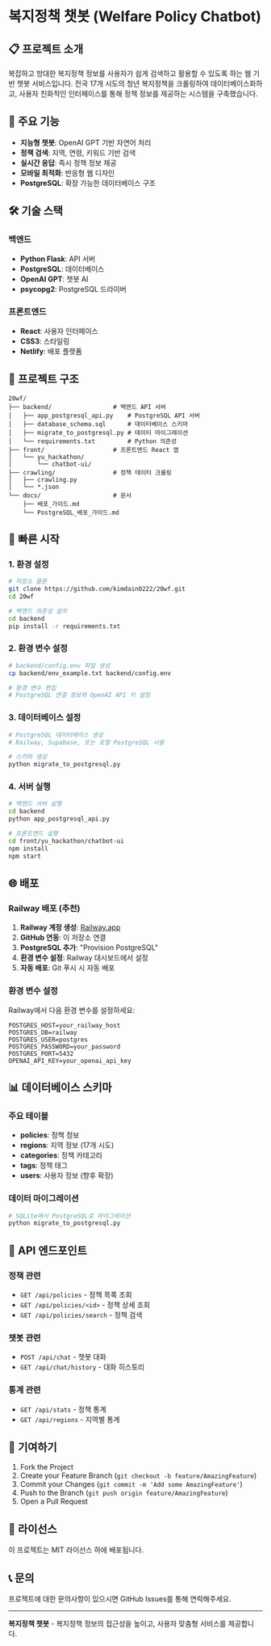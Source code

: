 # 복지정책 챗봇 (Welfare Policy Chatbot)

## 📋 프로젝트 소개

복잡하고 방대한 복지정책 정보를 사용자가 쉽게 검색하고 활용할 수 있도록 하는 웹 기반 챗봇 서비스입니다. 전국 17개 시도의 청년 복지정책을 크롤링하여 데이터베이스화하고, 사용자 친화적인 인터페이스를 통해 정책 정보를 제공하는 시스템을 구축했습니다.

## 🚀 주요 기능

- **지능형 챗봇**: OpenAI GPT 기반 자연어 처리
- **정책 검색**: 지역, 연령, 키워드 기반 검색
- **실시간 응답**: 즉시 정책 정보 제공
- **모바일 최적화**: 반응형 웹 디자인
- **PostgreSQL**: 확장 가능한 데이터베이스 구조

## 🛠️ 기술 스택

### 백엔드
- **Python Flask**: API 서버
- **PostgreSQL**: 데이터베이스
- **OpenAI GPT**: 챗봇 AI
- **psycopg2**: PostgreSQL 드라이버

### 프론트엔드
- **React**: 사용자 인터페이스
- **CSS3**: 스타일링
- **Netlify**: 배포 플랫폼

## 📁 프로젝트 구조

```
20wf/
├── backend/                 # 백엔드 API 서버
│   ├── app_postgresql_api.py    # PostgreSQL API 서버
│   ├── database_schema.sql      # 데이터베이스 스키마
│   ├── migrate_to_postgresql.py # 데이터 마이그레이션
│   └── requirements.txt         # Python 의존성
├── front/                   # 프론트엔드 React 앱
│   └── yu_hackathon/
│       └── chatbot-ui/
├── crawling/                # 정책 데이터 크롤링
│   ├── crawling.py
│   └── *.json
└── docs/                    # 문서
    ├── 배포_가이드.md
    └── PostgreSQL_배포_가이드.md
```

## 🚀 빠른 시작

### 1. 환경 설정

```bash
# 저장소 클론
git clone https://github.com/kimdain0222/20wf.git
cd 20wf

# 백엔드 의존성 설치
cd backend
pip install -r requirements.txt
```

### 2. 환경 변수 설정

```bash
# backend/config.env 파일 생성
cp backend/env_example.txt backend/config.env

# 환경 변수 편집
# PostgreSQL 연결 정보와 OpenAI API 키 설정
```

### 3. 데이터베이스 설정

```bash
# PostgreSQL 데이터베이스 생성
# Railway, Supabase, 또는 로컬 PostgreSQL 사용

# 스키마 생성
python migrate_to_postgresql.py
```

### 4. 서버 실행

```bash
# 백엔드 서버 실행
cd backend
python app_postgresql_api.py

# 프론트엔드 실행
cd front/yu_hackathon/chatbot-ui
npm install
npm start
```

## 🌐 배포

### Railway 배포 (추천)

1. **Railway 계정 생성**: [Railway.app](https://railway.app)
2. **GitHub 연동**: 이 저장소 연결
3. **PostgreSQL 추가**: "Provision PostgreSQL"
4. **환경 변수 설정**: Railway 대시보드에서 설정
5. **자동 배포**: Git 푸시 시 자동 배포

### 환경 변수 설정

Railway에서 다음 환경 변수를 설정하세요:

```
POSTGRES_HOST=your_railway_host
POSTGRES_DB=railway
POSTGRES_USER=postgres
POSTGRES_PASSWORD=your_password
POSTGRES_PORT=5432
OPENAI_API_KEY=your_openai_api_key
```

## 📊 데이터베이스 스키마

### 주요 테이블

- **policies**: 정책 정보
- **regions**: 지역 정보 (17개 시도)
- **categories**: 정책 카테고리
- **tags**: 정책 태그
- **users**: 사용자 정보 (향후 확장)

### 데이터 마이그레이션

```bash
# SQLite에서 PostgreSQL로 마이그레이션
python migrate_to_postgresql.py
```

## 🔧 API 엔드포인트

### 정책 관련
- `GET /api/policies` - 정책 목록 조회
- `GET /api/policies/<id>` - 정책 상세 조회
- `GET /api/policies/search` - 정책 검색

### 챗봇 관련
- `POST /api/chat` - 챗봇 대화
- `GET /api/chat/history` - 대화 히스토리

### 통계 관련
- `GET /api/stats` - 정책 통계
- `GET /api/regions` - 지역별 통계

## 🤝 기여하기

1. Fork the Project
2. Create your Feature Branch (`git checkout -b feature/AmazingFeature`)
3. Commit your Changes (`git commit -m 'Add some AmazingFeature'`)
4. Push to the Branch (`git push origin feature/AmazingFeature`)
5. Open a Pull Request

## 📝 라이선스

이 프로젝트는 MIT 라이선스 하에 배포됩니다.

## 📞 문의

프로젝트에 대한 문의사항이 있으시면 GitHub Issues를 통해 연락해주세요.

---

**복지정책 챗봇** - 복지정책 정보의 접근성을 높이고, 사용자 맞춤형 서비스를 제공합니다.
